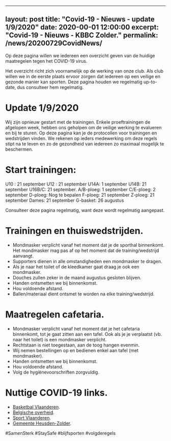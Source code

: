 
---
layout: post
title: "Covid-19 - Nieuws - update 1/9/2020"
date: 2020-00-01 12:00:00
excerpt: "Covid-19 - Nieuws - KBBC Zolder."
permalink: /news/20200729CovidNews/
---

Op deze pagina willen we iedereen een overzicht geven van de huidige maatregelen tegen het COVID-19 virus.

Het overzicht richt zich voornamelijk op de werking van onze club.
Als club willen we in de eerste plaats ervoor zorgen dat iedereen op een veilige en gezonde manier kan sporten.
Deze pagina houden we regelmatig up-to-date, dus consulteer hem regelmatig.

# Update 1/9/2020

Wij zijn opnieuw gestart met de trainingen. Enkele proeftrainingen de afgelopen week, hebben ons geholpen om de veilige werking te evalueren en bij te sturen.
Op deze pagina kan je de protocollen voor trainingen en wedstrijden vinden. We rekenen op ieders medewerking om deze regels stipt na te leven en zo de gezondheid van iedereen zo maximaal mogelijk te beschermen.

# Start trainingen:
U10 : 21 september
U12 : 21 september
U14A: 1 september
U14B: 21 september
U16B/C: 21 september.
A/B-ploeg: 1 september
C/E-ploeg: 2 september
D-ploeg: Nog te bepalen
F-ploeg: 21 september
Z-ploeg: 21 september
Dames: 21 september
G-basket: 26 augustus

Consulteer deze pagina regelmatig, want deze wordt regelmatig aangepast.

# Trainingen en thuiswedstrijden.
- Mondmasker verplicht vanaf het moment dat je de sporthal binnenkomt. Het mondmasker mag pas af op het moment dat de training/wedstrijd aanvangt.
- Supporters dienen in alle omstandigheden een mondmasker te dragen. 
- Als je naar het toilet of de kleedkamer gaat draag je ook een mondmasker.
- Douches zullen zeker in de maand augustus gesloten blijven.
- Handen ontsmetten we bij binnenkomst.
- Hou voldoende afstand.
- Ballen/materiaal dient ontsmet te worden na elke training/wedstrijd.

# Maatregelen cafetaria.
- Mondmasker verplicht vanaf het moment dat je het cafetaria binnenkomt, tot je gaat zitten aan een tafel. Ook als je je verplaatst (vb. naar het toilet) is een mondmasker verplicht.
- Rechtstaan is niet toegestaan, aan de toog hangen evenmin.
- Wij nemen bestellingen op en bedienen enkel aan tafel (met mondmasker).
- Handen ontsmetten we bij binnenkomst.
- Hou voldoende afstand.
- Volg de hygiënevoorschriften zorgvuldig.

# Nuttige COVID-19 links.
- [Basketbal Vlaanderen](https://www.basketbal.vlaanderen/coronavirus-covid-19).
- [Belgische overheid](https://www.info-coronavirus.be/nl/).
- [Sport Vlaanderen](https://www.sport.vlaanderen/corona-en-sportbeoefening-in-vlaanderen/).
- [Gemeente Heusden-Zolder](https://www.heusden-zolder.be/coronavirus).

#SamenSterk #StaySafe #blijfsporten #volgderegels
